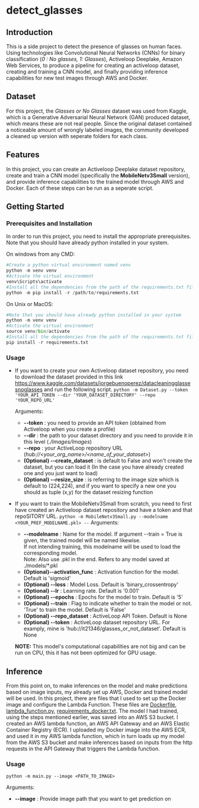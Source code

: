 # detect_glasses

## Introduction
This is a side project to detect the presence of glasses on human faces. Using technologies like Convolutional Neural Networks (CNNs) for binary classification (*0 : No glasses, 1: Glasses*), Activeloop Deeplake, Amazon Web Services, to produce a pipeline for creating an activeloop dataset, creating and training a CNN model, and finally providing inference capabilities for new test images through AWS and Docker.
## Dataset
For this project, the *Glasses or No Glasses* dataset was used from Kaggle, which is a Generative Adversarial Neural Network (GAN) produced dataset, which means these are not real people. Since the original dataset contained a noticeable amount of wrongly labeled images, the community developed a cleaned up version with seperate folders for each class.

## Features
In this project, you can create an Activeloop Deeplake dataset repository, create and train a CNN model (specifically the **MobileNetv3Small** version), and provide inference capabilities to the trained model through AWS and Docker. Each of these steps can be run as a seperate script.

## Getting Started
### Prerequisites and Installation
In order to run this project, you need to install the appropriate prerequisites. Note that you should have already python installed in your system.

On windows from any CMD:
```python
#Create a python virtual environment named venv
python -m venv venv
#Activate the virtual environment
venv\Scripts\activate
#Install all the dependencies from the path of the requirements.txt file
python -m pip install -r /path/to/requirements.txt
```

On Unix or MacOS:
```python
#Note that you should have already python installed in your system
python -m venv venv
#Activate the virtual environment
source venv/bin/activate
#Install all the dependencies from the path of the requirements.txt file
pip install -r requirements.txt
```

### Usage
 - If you want to create your own Activeloop dataset repository, you need to download the dataset provided in this link https://www.kaggle.com/datasets/jorgebuenoperez/datacleaningglassesnoglasses and run the following script. 
`python -m Dataset.py --token 'YOUR_API_TOKEN --dir 'YOUR_DATASET_DIRECTORY' --repo 'YOUR_REPO_URL'` 

    Arguments:
    - **--token** : you need to provide an API token (obtained from Activeloop when you create a profile)
    - **--dir** : the path to your dataset directory and you need to provide it in this level (*./Images/Images*)
    - **--repo** : your ActiveLoop repository URL (*hub://<your_org_name>/<name_of_your_dataset>*)
    - **(Optional) --create_dataset** : is default to False and won't create the dataset, but you can load it (In the case you have already created one and you just want to load)
    - **(Optional) --resize_size** : is referring to the image size which is default to (224,224), and if you want to specify a new one you should as tuple (x,y) for the dataset resizing function
  
 - If you want to train the MobileNetv3Small from scratch, you need to first have created an Activeloop dataset repository and have a token and that repoSITORY URL.
  `python -m MobileNetv3Small.py --modelname <YOUR_PREF_MODELNAME.pkl> --`
  Arguments:
    - **--modelname** : Name for the model. If argument --train = True is given, the trained model will be named likewise. \
    If not intending training, this modelname will be used to load the corresponding model. \
    Note: Also use .pkl in the end. Refers to any model saved at ./models/*.pkl
    - **(Optional)--activation_func** : Activation function for the model. Default is 'sigmoid'
    - **(Optional) --loss** : Model Loss. Default is 'binary_crossentropy'
    - **(Optional) --lr** : Learning rate. Default is '0.001'
    - **(Optional) --epochs** : Epochs for the model to train. Default is '5'
    - **(Optional) --train** : Flag to indicate whether to train the model or not. 'True' to train the model. Default is 'False'
    - **(Optional) --repo_dataset** : ActiveLoop API Token. Default is None
    - **(Optional) --token** : ActiveLoop dataset repository URL. For examply, mine is 'hub://it21346/glasses_or_not_dataset'. Default is None

    **NOTE:** This model's computational capabilities are not big and can be run on CPU, this it has not been optimized for GPU usage.  


## Inference
From this point on, to make inferences on the model and make predictions based on image inputs, my already set up AWS, Docker and trained model will be used. In this project, there are files that I used to set up the Docker image and configure the Lambda Function. These files are [Dockerfile](Dockerfile), [lambda_function.py](lambda_function.py), [requirements_docker.txt](requirements_docker.txt). The model I had trained, using the steps mentioned earlier, was saved into an AWS S3 bucket. I created an AWS lambda function, an AWS API Gateway and an AWS Elastic Container Registry (ECR). I uploaded my Docker image into the AWS ECR, and used it in my AWS lambda function, which in turn loads up my model from the AWS S3 bucket and make inferences based on inputs from the http requests in the API Gateway that triggers the Lambda function.
### Usage
`python -m main.py --image <PATH_TO_IMAGE>`

Arguments:
- **--image** : Provide image path that you want to get prediction on
